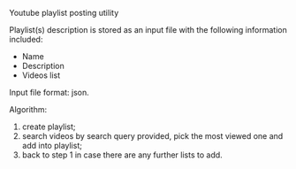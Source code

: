 Youtube playlist posting utility

Playlist(s) description is stored as an input file with the following
information included:

* Name
* Description
* Videos list

Input file format: json. 

Algorithm:

1. create playlist;
2. search videos by search query provided, pick the most viewed one and add
into playlist;
3. back to step 1 in case there are any further lists to add.

